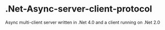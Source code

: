# .Net-Async-server-client-protocol
Async multi-client server written in .Net 4.0 and a client running on .Net 2.0
